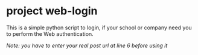 # project web-login
This is a simple python script to login, if your school or company need you to perform the Web authentication.
 

 *Note: you have to enter your real post url at line 6 before using it*